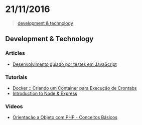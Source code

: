 # 21/11/2016

> [development & technology](#development--technology)


## Development & Technology

### Articles
- [Desenvolvimento guiado por testes em JavaScript](http://imasters.com.br/desenvolvimento/desenvolvimento-guiado-por-testes-em-javascript/)

### Tutorials
- [Docker :: Criando um Container para Execução de Crontabs](http://www.nanoshots.com.br/2016/11/docker-criando-um-container-para.html)
- [Introduction to Node & Express](https://medium.com/javascript-scene/introduction-to-node-express-90c431f9e6fd#.u1245pkup)

### Videos
- [Orientação a Objeto com PHP - Conceitos Básicos](https://www.youtube.com/watch?v=_qIv_cRk0OI)